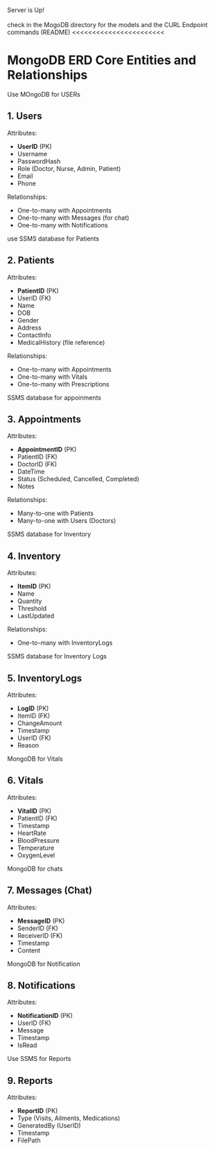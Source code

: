 Server is Up! <br>
<br>
check in the MogoDB directory for the models and the CURL Endpoint commands (README) <<<<<<<<<<<<<<<<<<<<<<<
<br>


# MongoDB ERD Core Entities and Relationships
Use MOngoDB for USERs
## 1. Users
Attributes: 
- **UserID** (PK)
- Username
- PasswordHash
- Role (Doctor, Nurse, Admin, Patient)
- Email
- Phone

Relationships:
- One-to-many with Appointments
- One-to-many with Messages (for chat)
- One-to-many with Notifications

use SSMS database for Patients
## 2. Patients
Attributes: 
- **PatientID** (PK)
- UserID (FK)
- Name
- DOB
- Gender
- Address
- ContactInfo
- MedicalHistory (file reference)

Relationships:
- One-to-many with Appointments
- One-to-many with Vitals
- One-to-many with Prescriptions

SSMS database for appoinments
## 3. Appointments
Attributes: 
- **AppointmentID** (PK)
- PatientID (FK)
- DoctorID (FK)
- DateTime
- Status (Scheduled, Cancelled, Completed)
- Notes

Relationships:
- Many-to-one with Patients
- Many-to-one with Users (Doctors)

SSMS database for Inventory
## 4. Inventory
Attributes: 
- **ItemID** (PK)
- Name
- Quantity
- Threshold
- LastUpdated

Relationships:
- One-to-many with InventoryLogs

SSMS database for Inventory Logs
## 5. InventoryLogs
Attributes: 
- **LogID** (PK)
- ItemID (FK)
- ChangeAmount
- Timestamp
- UserID (FK)
- Reason

MongoDB for Vitals
## 6. Vitals
Attributes: 
- **VitalID** (PK)
- PatientID (FK)
- Timestamp
- HeartRate
- BloodPressure
- Temperature
- OxygenLevel

MongoDB for chats
## 7. Messages (Chat)
Attributes: 
- **MessageID** (PK)
- SenderID (FK)
- ReceiverID (FK)
- Timestamp
- Content

MongoDB for Notification
## 8. Notifications
Attributes: 
- **NotificationID** (PK)
- UserID (FK)
- Message
- Timestamp
- IsRead

Use SSMS for Reports
## 9. Reports
Attributes: 
- **ReportID** (PK)
- Type (Visits, Ailments, Medications)
- GeneratedBy (UserID)
- Timestamp
- FilePath
